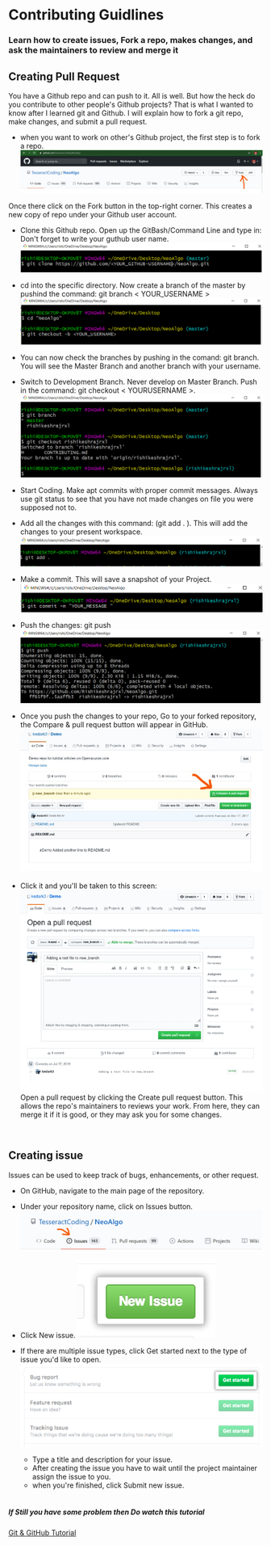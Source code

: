 # Contributing Guidlines
### Learn how to create issues, Fork a repo, makes changes, and ask the maintainers to review and merge it
## Creating Pull Request
You have a Github repo and can push to it. All is well. But how the heck do you contribute to other people's Github projects? That is what I wanted to know after I learned git and Github. I will explain how to fork a git repo, make changes, and submit a pull request.

 - when you want to work on other's Github project, the first step is to fork a repo.
 <img src="img/fork.png" /><br>
 
 Once there click on the Fork button in the top-right corner.
 This creates a new copy of repo under your Github user account.
 - Clone this Github repo. Open up the GitBash/Command Line and type in:
 Don't forget to write your guthub user name.
<img src="img/git clone.png" /><br>

- cd into the specific directory. Now create a branch of the master by pushind the command: git branch < YOUR_USERNAME >
<img src="img/git branch.png" /><br>

- You can now check the branches by pushing in the comand: git branch.
You will see the Master Branch and another branch with your username.

- Switch to Development Branch. Never develop on Master Branch. Push in the command: git checkout < YOURUSERNAME >.
<img src="img/git checkout.png" /><br>

- Start Coding. Make apt commits with proper commit messages. Always use git status to see that you have not made changes on file you were supposed not to.
- Add all the changes with this command: (git add . ). This will add the changes to your present workspace. 
<img src="img/git add.png" /><br>

- Make a commit. This will save a snapshot of your Project.
<img src="img/git commit.png" /><br>

- Push the changes: git push
<img src="img/git push.png" /><br>

- Once you push the changes to your repo, Go to your forked repository, the Compare & pull request button will appear in GitHub.
<img src="img/pull request.png" /><br>

- Click it and you'll be taken to this screen:
<img src="img/pull_2.png" /><br>
Open a pull request by clicking the Create pull request button. This allows the repo's maintainers to reviews your work. 
From here, they can merge it if it is good, or they may ask you for some changes.
<br>

## Creating issue
  Issues can be used to keep track of bugs, enhancements, or other request.

  - On GitHub, navigate to the main page of the repository.
  - Under your repository name, click on Issues button.
  <img src="img/issue.png" /><br>

- Click New issue.
  <img src="img/new_issue.png" /><br>
- If there are multiple issue types, click Get started next to the type of issue you'd like to open.
  <img src="img/issue_template_get_started_button.png" /><br>
  - Type a title and description for your issue.
  - After creating the issue you have to wait until the project maintainer assign the issue to you.
  - when you're finished, click Submit new issue.
  <br>

##### If Still you have some problem then Do watch this tutorial
[Git & GitHub Tutorial](https://www.youtube.com/watch?v=RGOj5yH7evk)


